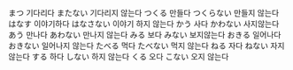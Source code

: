 まつ	기다리다
またない	기다리지 않는다
つくる	만들다
つくらない	만들지 않는다
はなす	이야기하다
はなさない	이야기 하지 않는다
かう	사다
かわない	사지않는다
あう	만나다
あわない	만나지 않는다
みる	보다
みない	보지않는다
おきる	일어나다
おきない	일어나지 않는다
たべる	먹다
たべない	먹지 않는다
ねる	자다
ねない	자지 않는다
する	하다
しない	하지 않는다
くる	오다
こない	오지 않는다

